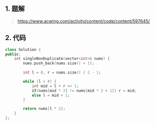 ## 1. 题解
> https://www.acwing.com/activity/content/code/content/597645/

## 2. 代码
```c++
class Solution {
public:
    int singleNonDuplicate(vector<int>& nums) {
        nums.push_back(nums.size() + 1);
        
        int l = 0, r = nums.size() / 2 - 1;

        while (l < r) {
            int mid = l + r >> 1;
            if(nums[mid * 2] != nums[mid * 2 + 1]) r = mid;
            else l = mid + 1; 
        }

        return nums[l * 2];
    }
};
```